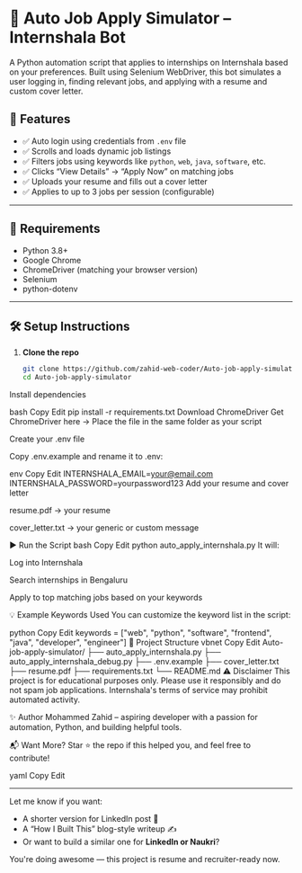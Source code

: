 # 🤖 Auto Job Apply Simulator – Internshala Bot

A Python automation script that applies to internships on Internshala based on your preferences. Built using Selenium WebDriver, this bot simulates a user logging in, finding relevant jobs, and applying with a resume and custom cover letter.

## 🚀 Features

- ✅ Auto login using credentials from `.env` file
- ✅ Scrolls and loads dynamic job listings
- ✅ Filters jobs using keywords like `python`, `web`, `java`, `software`, etc.
- ✅ Clicks “View Details” → “Apply Now” on matching jobs
- ✅ Uploads your resume and fills out a cover letter
- ✅ Applies to up to 3 jobs per session (configurable)

---

## 🧰 Requirements

- Python 3.8+
- Google Chrome
- ChromeDriver (matching your browser version)
- Selenium
- python-dotenv

---

## 🛠 Setup Instructions

1. **Clone the repo**
   ```bash
   git clone https://github.com/zahid-web-coder/Auto-job-apply-simulator.git
   cd Auto-job-apply-simulator
Install dependencies

bash
Copy
Edit
pip install -r requirements.txt
Download ChromeDriver
Get ChromeDriver here
→ Place the file in the same folder as your script

Create your .env file

Copy .env.example and rename it to .env:

env
Copy
Edit
INTERNSHALA_EMAIL=your@email.com
INTERNSHALA_PASSWORD=yourpassword123
Add your resume and cover letter

resume.pdf → your resume

cover_letter.txt → your generic or custom message

▶️ Run the Script
bash
Copy
Edit
python auto_apply_internshala.py
It will:

Log into Internshala

Search internships in Bengaluru

Apply to top matching jobs based on your keywords

💡 Example Keywords Used
You can customize the keyword list in the script:

python
Copy
Edit
keywords = ["web", "python", "software", "frontend", "java", "developer", "engineer"]
📁 Project Structure
vbnet
Copy
Edit
Auto-job-apply-simulator/
├── auto_apply_internshala.py
├── auto_apply_internshala_debug.py
├── .env.example
├── cover_letter.txt
├── resume.pdf
├── requirements.txt
└── README.md
⚠️ Disclaimer
This project is for educational purposes only.
Please use it responsibly and do not spam job applications.
Internshala's terms of service may prohibit automated activity.

✨ Author
Mohammed Zahid – aspiring developer with a passion for automation, Python, and building helpful tools.

📬 Want More?
Star ⭐ the repo if this helped you, and feel free to contribute!

yaml
Copy
Edit

---

Let me know if you want:
- A shorter version for LinkedIn post 📣  
- A “How I Built This” blog-style writeup ✍️  
- Or want to build a similar one for **LinkedIn or Naukri**?

You're doing awesome — this project is resume and recruiter-ready now.
